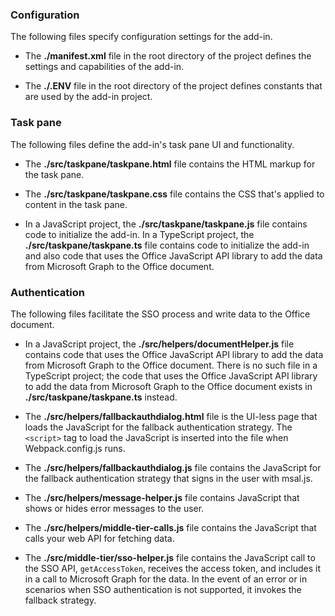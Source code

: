 ### Configuration

The following files specify configuration settings for the add-in.

- The **./manifest.xml** file in the root directory of the project defines the settings and capabilities of the add-in.

- The **./.ENV** file in the root directory of the project defines constants that are used by the add-in project.

### Task pane

The following files define the add-in's task pane UI and functionality.

- The **./src/taskpane/taskpane.html** file contains the HTML markup for the task pane.

- The **./src/taskpane/taskpane.css** file contains the CSS that's applied to content in the task pane.

- In a JavaScript project, the **./src/taskpane/taskpane.js** file contains code to initialize the add-in. In a TypeScript project, the **./src/taskpane/taskpane.ts** file contains code to initialize the add-in and also code that uses the Office JavaScript API library to add the data from Microsoft Graph to the Office document.

### Authentication

The following files facilitate the SSO process and write data to the Office document.

- In a JavaScript project, the **./src/helpers/documentHelper.js** file contains code that uses the Office JavaScript API library to add the data from Microsoft Graph to the Office document. There is no such file in a TypeScript project; the code that uses the Office JavaScript API library to add the data from Microsoft Graph to the Office document exists in **./src/taskpane/taskpane.ts** instead.

- The **./src/helpers/fallbackauthdialog.html** file is the UI-less page that loads the JavaScript for the fallback authentication strategy. The `<script>` tag to load the JavaScript is inserted into the file when Webpack.config.js runs.

- The **./src/helpers/fallbackauthdialog.js** file contains the JavaScript for the fallback authentication strategy that signs in the user with msal.js.

- The **./src/helpers/message-helper.js** file contains JavaScript that shows or hides error messages to the user.

- The **./src/helpers/middle-tier-calls.js** file contains the JavaScript that calls your web API for fetching data.

- The **./src/middle-tier/sso-helper.js** file contains the JavaScript call to the SSO API, `getAccessToken`, receives the access token, and includes it in a call to Microsoft Graph for the data. In the event of an error or in scenarios when SSO authentication is not supported, it invokes the fallback strategy. 
